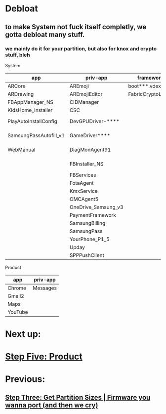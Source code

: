 # Debloat

## to make System not fuck itself completly, we gotta debloat many stuff.

### we mainly do it for your partition, but also for knox and crypto stuff, bleh


System

| app  | priv-app | framework | others |
| ---- | -------- | --------- | ------ |
|ARCore|AREmoji|boot***.vdex|system/bin/fabric_crypto|
|ARDrawing|AREmojiEditor|FabricCryptoLib.jar|system/etc/init/fabric_crypto.rc|
|FBAppManager_NS|CIDManager||system/etc/vintf/manifest/fabric_crypto_manifest.xml
|KidsHome_Installer|CSC||system/etc/permissions/FabricCryptoLib.xml|
|PlayAutoInstallConfig|DevGPUDriver-****||system/etc/permissions/privapp-permissions-com.samsung.android.kmxservice.xml|
|SamsungPassAutofill_v1|GameDriver****||system/lib64/com.samsung.security.fabric.cryptod-V1-cpp.so|
|WebManual|DiagMonAgent91||system/lib64/vendor.samsung.hardware.security.fkeymaster-V1-cpp.so|
||FBInstaller_NS||system/lib64/vendor.samsung.hardware.security.fkeymaster-V1-ndk.so|
||FBServices||system/dpolicy_system
||FotaAgent||
||KmxService||
||OMCAgent5||
||OneDrive_Samsung_v3||
||PaymentFramework||
||SamsungBilling||
||SamsungPass||
||YourPhone_P1_5||
||Upday||
||SPPPushClient||


Product

| app  | priv-app |
| ------- | ------| 
|Chrome|Messages|
|Gmail2|
|Maps|
|YouTube|

# Next up:

# [Step Five: Product ](./product.md)

# Previous:

## [Step Three: Get Partition Sizes | Firmware you wanna port (and then we cry) ](./prtsiz2.md)
